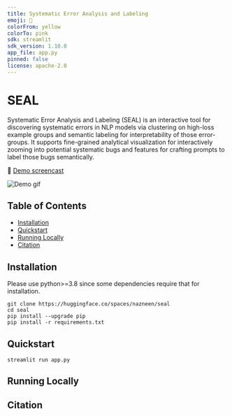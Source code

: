 ```yaml
---
title: Systematic Error Analysis and Labeling
emoji: 🦭
colorFrom: yellow
colorTo: pink
sdk: streamlit
sdk_version: 1.10.0
app_file: app.py
pinned: false
license: apache-2.0
---
```

# SEAL
Systematic Error Analysis and Labeling (SEAL) is an interactive tool for discovering systematic errors in NLP models via clustering on high-loss example groups and semantic labeling for interpretability of those error-groups. It supports fine-grained analytical visualization for interactively zooming into potential systematic bugs and features for crafting prompts to label those bugs semantically.

🎥 [Demo screencast](https://vimeo.com/736659216)

<p>
    <img src="./assets/website/seal.gif" alt="Demo gif"/>
</p>

## Table of Contents
- [Installation](#installation)
- [Quickstart](#quickstart)
- [Running Locally](#running-locally)
- [Citation](#citation)

## Installation
Please use python>=3.8 since some dependencies require that for installation.
```shell
git clone https://huggingface.co/spaces/nazneen/seal
cd seal
pip install --upgrade pip
pip install -r requirements.txt
```

## Quickstart
```
streamlit run app.py
```

## Running Locally

## Citation

